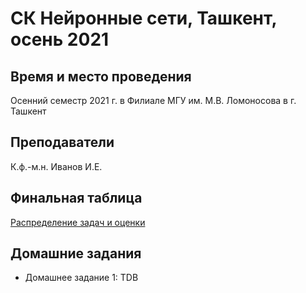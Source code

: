 
# СК Нейронные сети, Ташкент, осень 2021

## Время и место проведения
Осенний семестр 2021 г. в Филиале МГУ им. М.В. Ломоносова в г. Ташкент

## Преподаватели
К.ф.-м.н. Иванов И.Е.

## Финальная таблица
[Распределение задач и оценки](https://docs.google.com/spreadsheets/d/1xcU4YXwdbo9O4k47VJXX-iJffeaNpzSryJ688TrzJKM/edit?usp=sharing)

## Домашние задания
* Домашнее задание 1: TDB
